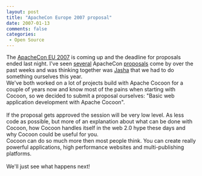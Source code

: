 ```yaml
---
layout: post
title: "ApacheCon Europe 2007 proposal"
date: 2007-01-13
comments: false
categories:
 - Open Source
---
```


<div class='post'>
The <a href="http://www.apachecon.com/" target="_blank">ApacheCon EU 2007</a> is coming up and the deadline for proposals ended last night. I've seen <a href="http://www.andrewsavory.com/blog/archives/001245.html" target="_blank">several</a> ApacheCon <a href="http://codeconsult.ch/bertrand/archives/000750.html" target="_blank">proposals</a> come by over the past weeks and was thinking together was <a href="http://www.flickr.com/photos/jashaj/269498036/" target="_blank">Jasha</a> that we had to do something ourselves this year.<br />We've both worked on a lot of projects build with Apache Cocoon for a couple of years now and know most of the pains when starting with Cocoon, so we decided to submit a proposal ourselves: "Basic web application development with Apache Cocoon".<br /><br />If the proposal gets approved the session will be very low level. As less code as possible, but more of an explanation about what can be done with Cocoon, how Cocoon handles itself in the web 2.0 hype these days and why Cocoon could be useful for you.<br />Cocoon can do so much more then most people think. You can create really powerful applications, high performance websites and multi-publishing platforms.<br /><br />We'll just see what happens next!<br /><br /></div>
